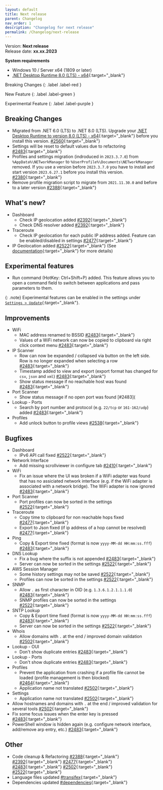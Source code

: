```yaml
---
layout: default
title: Next release
parent: Changelog
nav_order: 1
description: "Changelog for next release"
permalink: /Changelog/next-release
---
```


Version: **Next release** <br />
Release date: **xx.xx.2023**

**System requirements**

- Windows 10 / Server x64 (1809 or later)
- [.NET Desktop Runtime 8.0 (LTS) - x64](https://dotnet.microsoft.com/en-us/download/dotnet/8.0/runtime){:target="\_blank"}

Breaking Changes
{: .label .label-red }

New Feature
{: .label .label-green }

Experimental Feature
{: .label .label-purple }

## Breaking Changes

- Migrated from .NET 6.0 (LTS) to .NET 8.0 (LTS).
  Upgrade your [.NET Desktop Runtime to version 8.0 (LTS) - x64](https://dotnet.microsoft.com/en-us/download/dotnet/8.0/runtime){:target="\_blank"} before you install this version. [#2560](https://github.com/BornToBeRoot/NETworkManager/pull/2560){:target="\_blank"}
- Settings will be reset to default values due to refactoring [#2483](https://github.com/BornToBeRoot/NETworkManager/pull/2483){:target="\_blank"}
- Profiles and settings migration (indroduced in `2023.3.7.0`) from `%AppData%\NETworkManager` to `%UserProfile%\Documents\NETworkManager` removed. If you use a version before `2023.3.7.0` you have to install and start version `2023.6.27.1` before you install this version. [#2380](https://github.com/BornToBeRoot/NETworkManager/pull/2380){:target="\_blank"}
- Remove profile migration script to migrate from `2021.11.30.0` and before to a later version [#2388](https://github.com/BornToBeRoot/NETworkManager/pull/2388){:target="\_blank"}

## What's new?

- Dashboard
  - Check IP geolocation added [#2392](https://github.com/BornToBeRoot/NETworkManager/pull/2392){:target="\_blank"}
  - Check DNS resolver added [#2392](https://github.com/BornToBeRoot/NETworkManager/pull/2392){:target="\_blank"}
- Traceroute
  - Check IP geolocation for each public IP address added. Feature can be enabled/disabled in settings [#2477](https://github.com/BornToBeRoot/NETworkManager/pull/2477){:target="\_blank"}
- IP Geolocation added [#2522](https://github.com/BornToBeRoot/NETworkManager/pull/2522){:target="\_blank"} (See [documentation](https://borntoberoot.net/NETworkManager/Documentation/Application/IPGeolocation){:target="\_blank"} for more details)

## Experimental features

- Run command (HotKey: Ctrl+Shift+P) added. This feature allows you to open a command field to switch between applications and pass parameters to them.

{: .note}
Experimental features can be enabled in the settings under [`Settings > Update`](https://borntoberoot.net/NETworkManager/Documentation/Settings/Update#experimental-features){:target="\_blank"}.

## Improvements

- WiFi
  - MAC address renamed to BSSID [#2483](https://github.com/BornToBeRoot/NETworkManager/pull/2483){:target="\_blank"}
  - Values of a WiFi network can now be copied to clipboard via right click context menu [#2483](https://github.com/BornToBeRoot/NETworkManager/pull/2483){:target="\_blank"}
- IP Scanner
  - Row can now be expanded / collapsed via button on the left side. Row is no longer expanded when selecting a row [#2483](https://github.com/BornToBeRoot/NETworkManager/pull/2483){:target="\_blank"}
  - Timestamp added to view and export (export format has changed for `csv`, `json` and `xml`) [#2483](https://github.com/BornToBeRoot/NETworkManager/pull/2483){:target="\_blank"}
  - Show status message if no reachable host was found [#2483](https://github.com/BornToBeRoot/NETworkManager/pull/2483){:target="\_blank"}
- Port Scanner
  - Show status message if no open port was found [#2483](
- Lookup - Ports
  - Search by port number and protocol (e.g. `22/tcp` or `161-162/udp`) added [#2483](https://github.com/BornToBeRoot/NETworkManager/pull/2483){:target="\_blank"}
- Profiles
  - Add unlock button to profile views [#2538](https://github.com/BornToBeRoot/NETworkManager/pull/2538){:target="\_blank"}

## Bugfixes

- Dashboard
  - IPv6 API call fixed [#2522](https://github.com/BornToBeRoot/NETworkManager/pull/2522){:target="\_blank"}
- Network Interface
  - Add missing scrollviewer in configure tab [#2410](https://github.com/BornToBeRoot/NETworkManager/pull/2410){:target="\_blank"}
- WiFi
  - Fix an issue where the UI was broken if a WiFi adapter was found that has no assiciated network interface (e.g. if the WiFi adapter is associated with a network bridge). The WiFi adapter is now ignored [#2483](https://github.com/BornToBeRoot/NETworkManager/pull/2483){:target="\_blank"}
- Port Scanner
  - Port profiles can now be sorted in the settings [#2522](https://github.com/BornToBeRoot/NETworkManager/pull/2522){:target="\_blank"}
- Traceroute
  - Copy time to clipboard for non reachable hops fixed [#2477](https://github.com/BornToBeRoot/NETworkManager/pull/2477){:target="\_blank"}
  - Export to Json fixed (if ip address of a hop cannot be resolved) [#2477](https://github.com/BornToBeRoot/NETworkManager/pull/2477){:target="\_blank"}
- Ping
  - Copy & Export time fixed (format is now `yyyy-MM-dd HH:mm:ss.fff`) [#2483](https://github.com/BornToBeRoot/NETworkManager/pull/2483){:target="\_blank"}
- DNS Lookup
  - Fix a bug where the suffix is not appended [#2483](https://github.com/BornToBeRoot/NETworkManager/pull/2483){:target="\_blank"}
  - Server can now be sorted in the settings [#2522](https://github.com/BornToBeRoot/NETworkManager/pull/2522){:target="\_blank"}
- AWS Session Manager
  - Some history settings may not be saved [#2522](https://github.com/BornToBeRoot/NETworkManager/pull/2522){:target="\_blank"}
  - Profiles can now be sorted in the settings [#2522](https://github.com/BornToBeRoot/NETworkManager/pull/2522){:target="\_blank"}
- SNMP
  - Allow `.` as first character in OID (e.g. `1.3.6.1.2.1.1.1.0`) [#2483](https://github.com/BornToBeRoot/NETworkManager/pull/2483){:target="\_blank"}
  - SNMP profiles can now be sorted in the settings [#2522](https://github.com/BornToBeRoot/NETworkManager/pull/2522){:target="\_blank"}
- SNTP Lookup
  - Copy & Export time fixed (format is now `yyyy-MM-dd HH:mm:ss.fff`) [#2483](https://github.com/BornToBeRoot/NETworkManager/pull/2483){:target="\_blank"}
  - Server can now be sorted in the settings [#2522](https://github.com/BornToBeRoot/NETworkManager/pull/2522){:target="\_blank"}
- Whois
  - Allow domains with `.` at the end / improved domain validation [#2502](https://github.com/BornToBeRoot/NETworkManager/pull/2502){:target="\_blank"}
- Lookup - OUI
  - Don't show duplicate entries [#2483](https://github.com/BornToBeRoot/NETworkManager/pull/2483){:target="\_blank"}
- Lookup - Ports  
  - Don't show duplicate entries [#2483](https://github.com/BornToBeRoot/NETworkManager/pull/2483){:target="\_blank"}
- Profiles
  - Prevent the application from crashing if a profile file cannot be loaded (profile management is then blocked) [#2464](https://github.com/BornToBeRoot/NETworkManager/pull/2464){:target="\_blank"}
  - Application name not translated [#2502](https://github.com/BornToBeRoot/NETworkManager/pull/2502){:target="\_blank"}
- Settings
  - Application name not translated [#2502](https://github.com/BornToBeRoot/NETworkManager/pull/2502){:target="\_blank"}  
- Allow hostnames and domains with `.` at the end / improved validation for several tools [#2502](https://github.com/BornToBeRoot/NETworkManager/pull/2502){:target="\_blank"}
- Fix some focus issues when the enter key is pressed [#2483](https://github.com/BornToBeRoot/NETworkManager/pull/2483){:target="\_blank"}
- PowerShell window is hidden again (e.g. configure network interface, add/remove arp entry, etc.) [#2483](https://github.com/BornToBeRoot/NETworkManager/pull/2483){:target="\_blank"}

## Other

- Code cleanup & Refactoring [#2388](https://github.com/BornToBeRoot/NETworkManager/pull/2388){:target="\_blank"} [#2392](https://github.com/BornToBeRoot/NETworkManager/pull/2392){:target="\_blank"} [#2477](https://github.com/BornToBeRoot/NETworkManager/pull/2477){:target="\_blank"} [#2483](https://github.com/BornToBeRoot/NETworkManager/pull/2483){:target="\_blank"} [#2502](https://github.com/BornToBeRoot/NETworkManager/pull/2502){:target="\_blank"} [#2522](https://github.com/BornToBeRoot/NETworkManager/pull/2522){:target="\_blank"}
- Language files updated [#transifex](https://github.com/BornToBeRoot/NETworkManager/pulls?q=author%3Aapp%2Ftransifex-integration){:target="\_blank"}
- Dependencies updated [#dependencies](https://github.com/BornToBeRoot/NETworkManager/pulls?q=author%3Aapp%2Fdependabot){:target="\_blank"}
